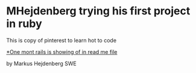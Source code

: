 # MHejdenberg trying his first project in ruby

This is copy of pinterest to learn hot to code

[*One mont rails is showing of in read me file](http://hmpg.net)

by Markus Hejdenberg SWE 